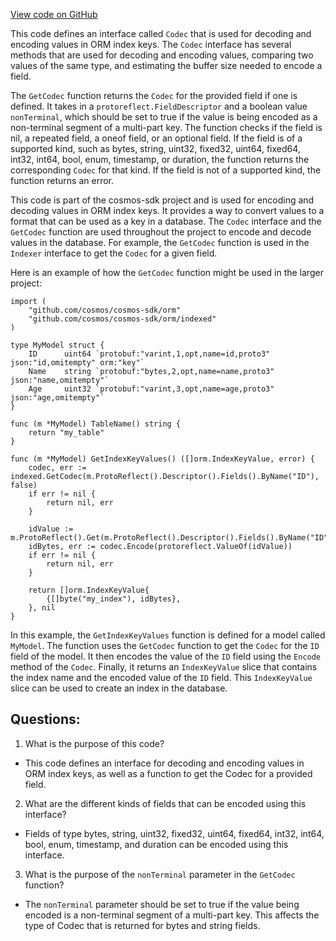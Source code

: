 [View code on GitHub](https://github.com/cosmos/cosmos-sdk/blob/main/orm/encoding/ormfield/codec.go)

This code defines an interface called `Codec` that is used for decoding and encoding values in ORM index keys. The `Codec` interface has several methods that are used for decoding and encoding values, comparing two values of the same type, and estimating the buffer size needed to encode a field. 

The `GetCodec` function returns the `Codec` for the provided field if one is defined. It takes in a `protoreflect.FieldDescriptor` and a boolean value `nonTerminal`, which should be set to true if the value is being encoded as a non-terminal segment of a multi-part key. The function checks if the field is nil, a repeated field, a oneof field, or an optional field. If the field is of a supported kind, such as bytes, string, uint32, fixed32, uint64, fixed64, int32, int64, bool, enum, timestamp, or duration, the function returns the corresponding `Codec` for that kind. If the field is not of a supported kind, the function returns an error.

This code is part of the cosmos-sdk project and is used for encoding and decoding values in ORM index keys. It provides a way to convert values to a format that can be used as a key in a database. The `Codec` interface and the `GetCodec` function are used throughout the project to encode and decode values in the database. For example, the `GetCodec` function is used in the `Indexer` interface to get the `Codec` for a given field. 

Here is an example of how the `GetCodec` function might be used in the larger project:

```
import (
    "github.com/cosmos/cosmos-sdk/orm"
    "github.com/cosmos/cosmos-sdk/orm/indexed"
)

type MyModel struct {
    ID      uint64 `protobuf:"varint,1,opt,name=id,proto3" json:"id,omitempty" orm:"key"`
    Name    string `protobuf:"bytes,2,opt,name=name,proto3" json:"name,omitempty"`
    Age     uint32 `protobuf:"varint,3,opt,name=age,proto3" json:"age,omitempty"`
}

func (m *MyModel) TableName() string {
    return "my_table"
}

func (m *MyModel) GetIndexKeyValues() ([]orm.IndexKeyValue, error) {
    codec, err := indexed.GetCodec(m.ProtoReflect().Descriptor().Fields().ByName("ID"), false)
    if err != nil {
        return nil, err
    }

    idValue := m.ProtoReflect().Get(m.ProtoReflect().Descriptor().Fields().ByName("ID")).Interface()
    idBytes, err := codec.Encode(protoreflect.ValueOf(idValue))
    if err != nil {
        return nil, err
    }

    return []orm.IndexKeyValue{
        {[]byte("my_index"), idBytes},
    }, nil
}
```

In this example, the `GetIndexKeyValues` function is defined for a model called `MyModel`. The function uses the `GetCodec` function to get the `Codec` for the `ID` field of the model. It then encodes the value of the `ID` field using the `Encode` method of the `Codec`. Finally, it returns an `IndexKeyValue` slice that contains the index name and the encoded value of the `ID` field. This `IndexKeyValue` slice can be used to create an index in the database.
## Questions: 
 1. What is the purpose of this code?
- This code defines an interface for decoding and encoding values in ORM index keys, as well as a function to get the Codec for a provided field.

2. What are the different kinds of fields that can be encoded using this interface?
- Fields of type bytes, string, uint32, fixed32, uint64, fixed64, int32, int64, bool, enum, timestamp, and duration can be encoded using this interface.

3. What is the purpose of the `nonTerminal` parameter in the `GetCodec` function?
- The `nonTerminal` parameter should be set to true if the value being encoded is a non-terminal segment of a multi-part key. This affects the type of Codec that is returned for bytes and string fields.